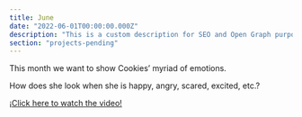 ```yaml
---
title: June
date: "2022-06-01T00:00:00.000Z"
description: "This is a custom description for SEO and Open Graph purposes, rather than the default generated excerpt. Simply add a description field to the frontmatter."
section: "projects-pending"
---
```


This month we want to show Cookies’ myriad of emotions. 

How does she look when she is happy, angry, scared, excited, etc.?

[¡Click here to watch the video!]()
